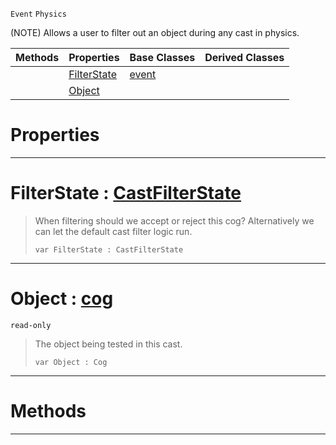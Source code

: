  `Event` `Physics`



(NOTE) Allows a user to filter out an object during any cast in physics.

|Methods|Properties|Base Classes|Derived Classes|
|---|---|---|---|
| |[ FilterState](https://github.com/ZilchEngine/ZilchDocs/blob/master/code_reference/class_reference/castfilterevent.markdown#filterstate-zero-engine)|[event](https://github.com/ZilchEngine/ZilchDocs/blob/master/code_reference/class_reference/event.markdown)| |
| |[ Object](https://github.com/ZilchEngine/ZilchDocs/blob/master/code_reference/class_reference/castfilterevent.markdown#object-zero-engine-docum)| | |


 #  Properties


---  
 #  FilterState : [CastFilterState](https://github.com/ZilchEngine/ZilchDocs/blob/master/code_reference/enum_reference.markdown#castfilterstate)

> When filtering should we accept or reject this cog? Alternatively we can let the default cast filter logic run.
> ``` lang=cpp, name=Nada
> var FilterState : CastFilterState


---  
 #  Object : [cog](https://github.com/ZilchEngine/ZilchDocs/blob/master/code_reference/class_reference/cog.markdown)

 `read-only`

> The object being tested in this cast.
> ``` lang=cpp, name=Nada
> var Object : Cog


---  
 #  Methods


---  
 

 